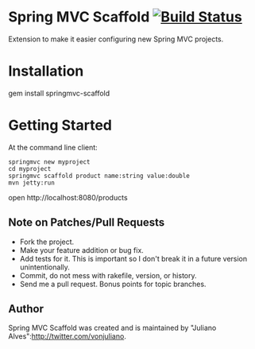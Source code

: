 # Spring MVC Scaffold [![Build Status](https://travis-ci.org/juliano/springmvc-scaffold.svg?branch=master)](https://travis-ci.org/juliano/springmvc-scaffold)

Extension to make it easier configuring new Spring MVC projects.

# Installation

gem install springmvc-scaffold

# Getting Started

At the command line client:
 
	springmvc new myproject
	cd myproject
	springmvc scaffold product name:string value:double
	mvn jetty:run
	
open http://localhost:8080/products

## Note on Patches/Pull Requests
 
* Fork the project.
* Make your feature addition or bug fix.
* Add tests for it. This is important so I don't break it in a
  future version unintentionally.
* Commit, do not mess with rakefile, version, or history.
* Send me a pull request. Bonus points for topic branches.

## Author

Spring MVC Scaffold was created and is maintained by "Juliano Alves":http://twitter.com/vonjuliano.
